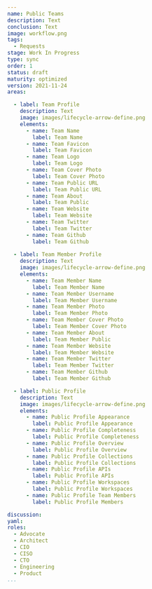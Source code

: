 ```yaml
---
name: Public Teams
description: Text
conclusion: Text
image: workflow.png
tags:
  - Requests
stage: Work In Progress
type: sync
order: 1
status: draft
maturity: optimized
version: 2021-11-24
areas:  

  - label: Team Profile
    description: Text
    image: images/lifecycle-arrow-define.png
    elements:
      - name: Team Name
        label: Team Name 
      - name: Team Favicon
        label: Team Favicon                      
      - name: Team Logo
        label: Team Logo  
      - name: Team Cover Photo
        label: Team Cover Photo          
      - name: Team Public URL
        label: Team Public URL 
      - name: Team About
        label: Team Public
      - name: Team Website
        label: Team Website
      - name: Team Twitter
        label: Team Twitter
      - name: Team Github
        label: Team Github   
        
  - label: Team Member Profile
    description: Text
    image: images/lifecycle-arrow-define.png
    elements:
      - name: Team Member Name
        label: Team Member Name 
      - name: Team Member Username
        label: Team Member Username                      
      - name: Team Member Photo
        label: Team Member Photo  
      - name: Team Member Cover Photo
        label: Team Member Cover Photo          
      - name: Team Member About
        label: Team Member Public
      - name: Team Member Website
        label: Team Member Website
      - name: Team Member Twitter
        label: Team Member Twitter
      - name: Team Member Github
        label: Team Member Github          

  - label: Public Profile
    description: Text
    image: images/lifecycle-arrow-define.png
    elements:
      - name: Public Profile Appearance
        label: Public Profile Appearance
      - name: Public Profile Completeness
        label: Public Profile Completeness
      - name: Public Profile Overview
        label: Public Profile Overview        
      - name: Public Profile Collections
        label: Public Profile Collections   
      - name: Public Profile APIs
        label: Public Profile APIs   
      - name: Public Profile Workspaces
        label: Public Profile Workspaces   
      - name: Public Profile Team Members
        label: Public Profile Members                   

discussion: 
yaml: 
roles:
  - Advocate
  - Architect
  - CIO
  - CISO
  - CTO
  - Engineering
  - Product
...
```


